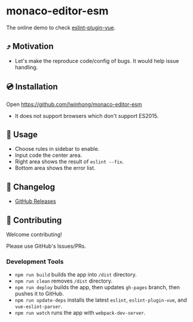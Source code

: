 # monaco-editor-esm

The online demo to check [eslint-plugin-vue](https://github.com/vuejs/eslint-plugin-vue#readme).

## ⤴️ Motivation

- Let's make the reproduce code/config of bugs. It would help issue handling.

## 💿 Installation

Open https://github.com/lwinhong/monaco-editor-esm

- It does not support browsers which don't support ES2015.

## 📖 Usage

- Choose rules in sidebar to enable.
- Input code the center area.
- Right area shows the result of `eslint --fix`.
- Bottom area shows the error list.

## 📰 Changelog

- [GitHub Releases](https://github.com/lwinhong/monaco-editor-esm)

## 🍻 Contributing

Welcome contributing!

Please use GitHub's Issues/PRs.

### Development Tools

- `npm run build` builds the app into `/dist` directory.
- `npm run clean` removes `/dist` directory.
- `npm run deploy` builds the app, then updates `gh-pages` branch, then pushes it to GitHub.
- `npm run update-deps` installs the latest `eslint`, `eslint-plugin-vue`, and `vue-eslint-parser`.
- `npm run watch` runs the app with `webpack-dev-server`.

